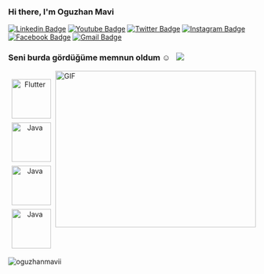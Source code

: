 ### Hi there, I'm  Oguzhan Mavi
[![Linkedin Badge](https://img.shields.io/badge/-LinkedIn-0e76a8?style=flat-square&logo=Linkedin&logoColor=white)](https://www.linkedin.com/in/o%C4%9Fuzhan-mavi-b51542149/)
[![Youtube Badge](https://img.shields.io/badge/Youtube-3b5998?style=flat-square&logo=Youtube&logoColor=red)](https://www.youtube.com/channel/UC0sWMgurJhGw4g328xG9gUA)
[![Twitter Badge](https://img.shields.io/badge/-Twitter-00acee?style=flat-square&logo=Twitter&logoColor=white)](https://twitter.com/oguzhannmavii)
[![Instagram Badge](https://img.shields.io/badge/Instagram-%2312100E.svg?&style=for-square&logo=Instagram&logoColor=red)](https://www.instagram.com/oguzhannmavii/)
[![Facebook Badge](https://img.shields.io/badge/-Facebook-0088cc?style=flat-square&logo=Facebook&logoColor=white)]()
[![Gmail Badge](https://img.shields.io/badge/Gmail-%2312100E.svg?&style=for-square&logo=Gmail&logoColor=white)](https://www.mavioguz09@gmail.com/)

### Seni burda gördüğüme memnun oldum ☺️ &nbsp; ![](https://visitor-badge.glitch.me/badge?page_id=oguzhanmavii)


<img align="right" alt="GIF" src="https://raw.githubusercontent.com/abhisheknaiidu/abhisheknaiidu/master/code.gif?raw=true" width="408" height="318" />

## 
<p align="center">
<img src="[https://upload.wikimedia.org/wikipedia/tr/thumb/2/2e/Java_Logo.svg/140px-Java_Logo.svg.png](https://play-lh.googleusercontent.com/5e7z5YCt7fplN4qndpYzpJjYmuzM2WSrfs35KxnEw-Ku1sClHRWHoIDSw3a3YS5WpGcI)" alt="Flutter" height="80" style="vertical-align:top; margin:4px">
<img src="https://upload.wikimedia.org/wikipedia/tr/thumb/2/2e/Java_Logo.svg/140px-Java_Logo.svg.png" alt="Java" height="80" style="vertical-align:top; margin:4px">
<img src="https://upload.wikimedia.org/wikipedia/tr/thumb/2/2e/Java_Logo.svg/140px-Java_Logo.svg.png" alt="Java" height="80" style="vertical-align:top; margin:4px">
<img src="https://upload.wikimedia.org/wikipedia/tr/thumb/2/2e/Java_Logo.svg/140px-Java_Logo.svg.png" alt="Java" height="80" style="vertical-align:top; margin:4px">  
<!--
<a href="https://readme-stats-cfgj2cxdy.vercel.app/api?username=oguzhanmavii&count_private=true&show_icons=true&theme=tokyonight">
  <img  align="left" src="https://readme-stats-cfgj2cxdy.vercel.app/api?username=oguzhanmavii&count_private=true&show_icons=true&theme=tokyonight" />
-->
 <p><img align="center" src="https://github-readme-stats.vercel.app/api/top-langs?username=oguzhanmavii&show_icons=true&theme=dark&locale=en&layout=compact" alt="oguzhanmavii" /></p>
<!--
</a>
<a href="https://readme-stats-cfgj2cxdy.vercel.app/api/top-langs/?username=oguzhanmavii&hide=php&theme=tokyonight">
  <img align="left" src="https://readme-stats-cfgj2cxdy.vercel.app/api/top-langs/?username=oguzhanmavii&hide=php&theme=tokyonight" /> 
</a>
-->
</div>


